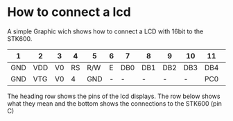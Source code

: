 # How to connect a lcd

A simple Graphic wich shows how to connect a LCD with 16bit to the STK600.


|  1  |  2  |  3  |  4  |  5  |  6  |  7  |  8  |  9  |  10 |  11 |  12 |  13 |  14 |  15 |  15 |
| --- | --- | --- | --- | --- | --- | --- | --- | --- | --- | --- | --- | --- | --- | --- | --- |
| GND | VDD |  V0 |  RS | R/W |  E  | DB0 | DB1 | DB2 | DB3 | DB4 | DB5 | DB6 | DB7 |  -  |  -  |
| GND | VTG |  V0 |  4  | GND |  -  |  -  |  -  |  -  |  -  | PC0 | PC1 | PC2 | PC3 |  -  |  -  |

The heading row shows the pins of the lcd displays. The row below shows what they mean 
and the bottom shows the connections to the STK600 (pin C)
